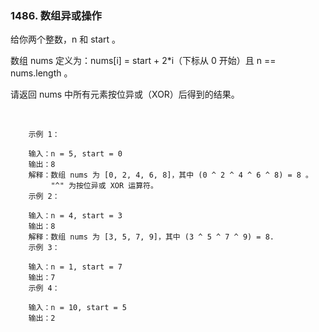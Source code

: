 ### 1486. 数组异或操作


给你两个整数，n 和 start 。

数组 nums 定义为：nums[i] = start + 2*i（下标从 0 开始）且 n == nums.length 。

请返回 nums 中所有元素按位异或（XOR）后得到的结果。

 
```
    示例 1：
    
    输入：n = 5, start = 0
    输出：8
    解释：数组 nums 为 [0, 2, 4, 6, 8]，其中 (0 ^ 2 ^ 4 ^ 6 ^ 8) = 8 。
         "^" 为按位异或 XOR 运算符。
    示例 2：
    
    输入：n = 4, start = 3
    输出：8
    解释：数组 nums 为 [3, 5, 7, 9]，其中 (3 ^ 5 ^ 7 ^ 9) = 8.
    示例 3：
    
    输入：n = 1, start = 7
    输出：7
    示例 4：
    
    输入：n = 10, start = 5
    输出：2

```
